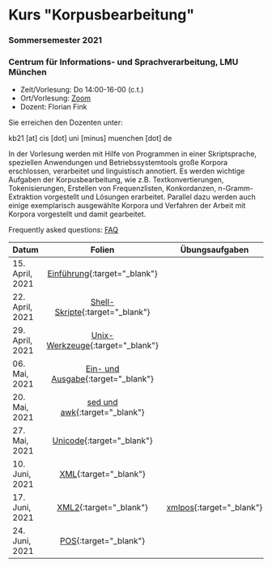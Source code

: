 # Kurs "Korpusbearbeitung"
### Sommersemester 2021
### Centrum für Informations- und Sprachverarbeitung, LMU München

 - Zeit/Vorlesung: Do 14:00-16-00 (c.t.)
 - Ort/Vorlesung: [Zoom](https://lmu-munich.zoom.us/j/8366632112?pwd=cWc3ck5ML0t1c0VnUTZ2Zit2aUpFdz09)
 - Dozent: Florian Fink

Sie erreichen den Dozenten unter:

kb21 [at] cis [dot] uni [minus] muenchen [dot] de

In der Vorlesung werden mit Hilfe von Programmen in einer
Skriptsprache, speziellen Anwendungen und Betriebssystemtools große
Korpora erschlossen, verarbeitet und linguistisch annotiert. Es werden
wichtige Aufgaben der Korpusbearbeitung, wie z.B. Textkonvertierungen,
Tokenisierungen, Erstellen von Frequenzlisten, Konkordanzen,
n-Gramm-Extraktion vorgestellt und Lösungen erarbeitet. Parallel dazu
werden auch einige exemplarisch ausgewählte Korpora und Verfahren der
Arbeit mit Korpora vorgestellt und damit gearbeitet.

Frequently asked questions: [FAQ](faq.md)

| Datum | Folien | Übungsaufgaben | Sonstige Materialien |
|-----------------------------|:--------------------------------:|:------:|:-------------------------------------------------------------------|
| 15. April, 2021 | [Einführung](00_einfuehrung.pdf){:target="_blank"} | | [Video](http://cis.lmu.de/~finkf/recordings/zoom/kb21/20210415.mp4){:target="_blank"} |
| 22. April, 2021 | [Shell-Skripte](https://github.com/cis-kb21/cis-kb21.github.io/blob/main/jupyter/01/01_shell_skripte.ipynb){:target="_blank"} | | [Video](http://cis.lmu.de/~finkf/recordings/zoom/kb21/20210422.mp4){:target="_blank"} |
| 29. April, 2021 | [Unix-Werkzeuge](https://github.com/cis-kb21/cis-kb21.github.io/blob/main/jupyter/02/02_werkzeuge.ipynb){:target="_blank"} | | [Video](http://cis.lmu.de/~finkf/recordings/zoom/kb21/20210429.mp4){:target="_blank"} |
| 06. Mai, 2021 | [Ein- und Ausgabe](https://github.com/cis-kb21/cis-kb21.github.io/blob/main/jupyter/03/03_io.ipynb){:target="_blank"} | | [Video](http://cis.lmu.de/~finkf/recordings/zoom/kb21/20210506.mp4){:target="_blank"} |
| 20. Mai, 2021 | [sed und awk](https://github.com/cis-kb21/cis-kb21.github.io/blob/main/jupyter/04/04_sed_awk.ipynb){:target="_blank"} | | [Video](http://cis.lmu.de/~finkf/recordings/zoom/kb21/20210520.mp4){:target="_blank"} |
| 27. Mai, 2021 | [Unicode](https://github.com/cis-kb21/cis-kb21.github.io/blob/main/jupyter/05/05_encoding.ipynb){:target="_blank"} | | [Video](http://cis.lmu.de/~finkf/recordings/zoom/kb21/20210527.mp4){:target="_blank"} |
| 10. Juni, 2021 | [XML](https://github.com/cis-kb21/cis-kb21.github.io/blob/main/jupyter/06/06_xml.ipynb){:target="_blank"} | | [Video](http://cis.lmu.de/~finkf/recordings/zoom/kb21/20210610.mp4){:target="_blank"} |
| 17. Juni, 2021 |[XML2](https://github.com/cis-kb21/cis-kb21.github.io/blob/main/jupyter/07/07_xml.ipynb){:target="_blank"} | [xmlpos](https://github.com/cis-kb21/cis-kb21.github.io/blob/main/jupyter/07/xmlpos.ipynb){:target="_blank"} |  [Video](http://cis.lmu.de/~finkf/recordings/zoom/kb21/20210617.mp4){:target="_blank"} |
| 24. Juni, 2021 |[POS](https://github.com/cis-kb21/cis-kb21.github.io/blob/main/jupyter/08/08_pos_tagging.ipynb){:target="_blank"} || [Video](http://cis.lmu.de/~finkf/recordings/zoom/kb21/20210624.mp4){:target="_blank"} |

